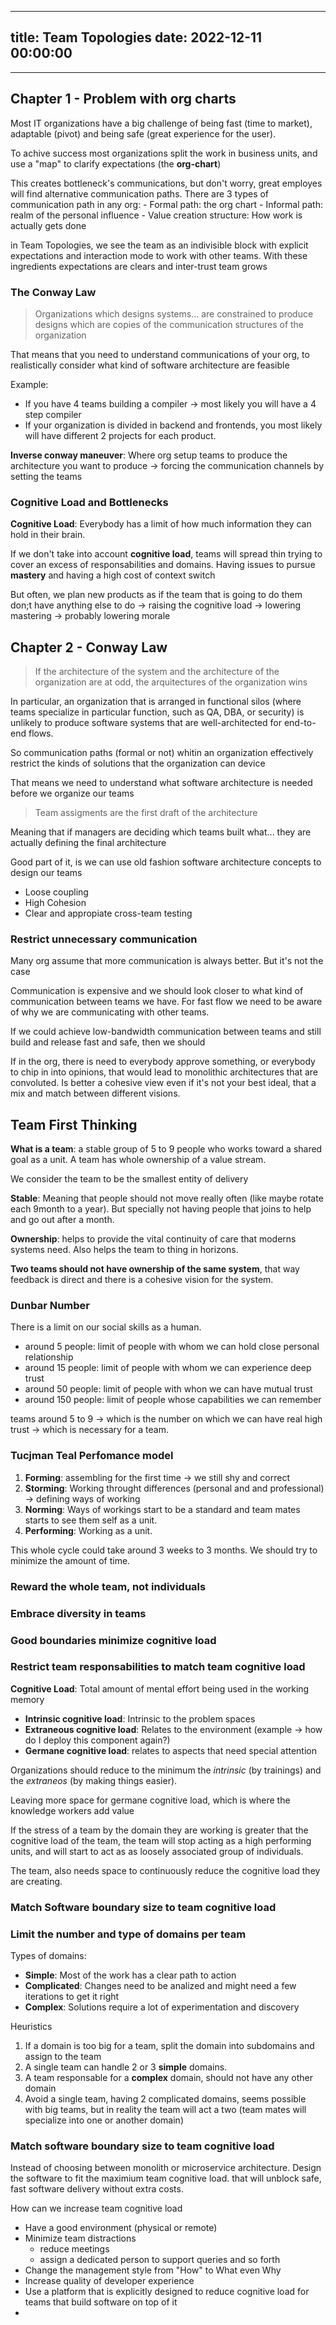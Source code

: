 
---
title: Team Topologies
date: 2022-12-11 00:00:00
---
---

## Chapter 1 - Problem with org charts

Most IT organizations have a big challenge 
	of being fast (time to market), adaptable (pivot) and being safe (great experience for the user). 

To achive success most organizations split the work in business units, and use a "map" to clarify expectations (the **org-chart**)

This creates bottleneck's communications, but don't worry, great employes will find alternative communication paths. There are 3 types of communication path in any org:
	- Formal path: the org chart
	- Informal path: realm of the personal influence
	- Value creation structure: How work is actually gets done

in Team Topologies, we see the team as an indivisible block with explicit  expectations and interaction mode to work with other teams. With these ingredients expectations are clears and inter-trust team grows

### The Conway Law

> Organizations which designs systems... are constrained to produce designs which are copies of the communication structures of the organization

That means that you need to understand communications of your org, to realistically consider what kind of software architecture are feasible 

Example:
- If you have 4 teams building a compiler -> most likely you will have a 4 step compiler
- If your organization is divided in backend and frontends, you most likely  will have different 2 projects for each product.

**Inverse conway maneuver**: Where org setup teams to produce the architecture you want to produce -> forcing the communication channels by setting the teams

### Cognitive Load and Bottlenecks

**Cognitive Load**: Everybody has a limit of how much information they can hold in their brain. 

If we don't take into account **cognitive load**, teams will spread thin trying to cover an excess of responsabilities and domains. Having issues to pursue **mastery** and having a high cost of context switch

But often, we plan new products as if the team that is going to do them don;t have anything else to do -> raising the cognitive load -> lowering mastering -> probably lowering morale

## Chapter 2 - Conway Law 

> If the architecture of the system and the architecture of the organization are at odd, the arquitectures of the organization wins

In particular, an organization that is arranged in functional silos (where teams specialize in particular function, such as QA, DBA, or security) is unlikely to produce software systems that are well-architected for end-to-end flows.

So communication paths (formal or not) whitin an organization effectively restrict the kinds of solutions that the organization can device

That means we need to understand what software architecture is needed before we  organize our teams

> Team assigments are the first draft of the architecture

Meaning that if managers are deciding which teams built what... they are actually defining the final architecture

Good part of it, is we can use old fashion software architecture concepts to design our teams

- Loose coupling 
- High Cohesion
- Clear and appropiate cross-team testing 

### Restrict unnecessary communication

Many org assume that more communication is always better. But it's not the case

Communication is expensive and we should look closer to what kind of communication between teams we have. For fast flow we need to be aware of why we are communicating with other teams.

If we could achieve low-bandwidth communication between teams and still build and release fast and safe, then we should

If in the org, there is need to everybody approve something, or everybody to chip in into opinions, that would lead to monolithic architectures that are convoluted. Is better a cohesive view even if it's not your best ideal, that a mix and match between different visions.

## Team First Thinking

**What is a team**: a stable group of 5 to 9 people who works toward a shared goal as a unit. A team has whole ownership of a value stream.

We consider the team to be the smallest entity of delivery


**Stable**: Meaning that people should not move really often (like maybe rotate each 9month to a year). But specially not having people that joins to help and go out after a month.

**Ownership**: helps to provide the vital continuity of care that moderns systems need. Also helps the team to thing  in horizons. 

**Two teams should not have ownership of the same system**, that way feedback is direct and there is a cohesive vision for the system.


### Dunbar Number 

There is a limit on our social skills as a human.

- around 5 people: limit of people with whom we can hold close personal relationship
- around 15 people: limit of people with whom we can experience deep trust
- around 50 people: limit of people with whon we can have mutual trust
- around 150 people: limit of people whose capabilities we can remember

teams around 5 to 9 -> which is the number on which we can have real high trust -> which is necessary for a team.

###  Tucjman Teal Perfomance model
1. **Forming**: assembling for the first time -> we still shy and correct
2. **Storming**: Working throught differences (personal and and professional) -> defining ways of working
3. **Norming**: Ways of workings start to be a standard and team mates starts to see them self as a unit.
4. **Performing**: Working as a unit.

This whole cycle could take around 3 weeks to 3 months. We should try to minimize the amount of time.

### Reward the whole team, not individuals
### Embrace diversity in teams
### Good boundaries minimize cognitive load

### Restrict team responsabilities to match team cognitive load

**Cognitive Load**: Total amount of mental effort being used in the working memory

- **Intrinsic cognitive load**: Intrinsic to the problem spaces
- **Extraneous cognitive load**: Relates to the environment (example -> how do I deploy this component again?)
- **Germane cognitive load**: relates to aspects that need special attention

Organizations should reduce to the minimum the *intrinsic*  (by trainings) and the *extraneos* (by making things easier).

Leaving more space for germane cognitive load, which is where the knowledge workers add value

If the stress of a team by the domain they are working is greater that the cognitive load of the team, the team will stop acting as a high performing units, and will start to act as as loosely associated group of individuals.

The team, also needs space to continuously reduce the cognitive load they are creating.

###  Match Software boundary size to team cognitive load

### Limit the number and type of domains per team

Types of domains:
- **Simple**: Most of the work has a clear path to action
- **Complicated**: Changes need to be analized and might need a few iterations to get it right
- **Complex**: Solutions require a lot of experimentation and discovery

Heuristics

1. If a domain is too big for a team, split the domain into subdomains and assign to the team
2. A single team can handle 2 or 3 **simple** domains. 
3. A team responsable for a **complex** domain, should not have any other domain
4. Avoid a single team, having 2 complicated domains, seems possible with big teams, but in reality the team will act a two (team mates will specialize into one or another domain)

### Match software boundary size to team cognitive load

Instead of choosing between monolith or microservice architecture. Design the software to fit the maximium team cognitive load. that will unblock safe, fast software delivery without extra costs.

How can we increase team cognitive load

- Have a good environment (physical or remote)
- Minimize team distractions
	- reduce meetings
	- assign a dedicated person to support queries and so forth
- Change the management style from "How" to What even Why
- Increase quality of developer experience
- Use a platform that is explicitly designed to reduce cognitive load for teams that build software on top of it
- 


